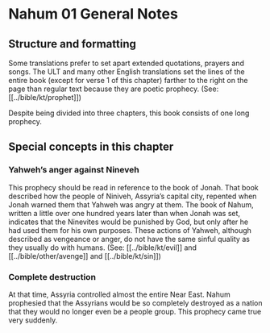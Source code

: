 # Nahum 01 General Notes
## Structure and formatting

Some translations prefer to set apart extended quotations, prayers and songs. The ULT and many other English translations set the lines of the entire book (except for verse 1 of this chapter) farther to the right on the page than regular text because they are poetic prophecy. (See: [[../bible/kt/prophet]])

Despite being divided into three chapters, this book consists of one long prophecy.

## Special concepts in this chapter

### Yahweh’s anger against Nineveh
This prophecy should be read in reference to the book of Jonah. That book described how the people of Niniveh, Assyria’s capital city, repented when Jonah warned them that Yahweh was angry at them. The book of Nahum, written a little over one hundred years later than when Jonah was set, indicates that the Ninevites would be punished by God, but only after he had used them for his own purposes. These actions of Yahweh, although described as vengeance or anger, do not have the same sinful quality as they usually do with humans. (See: [[../bible/kt/evil]] and [[../bible/other/avenge]] and [[../bible/kt/sin]])

### Complete destruction
At that time, Assyria controlled almost the entire Near East. Nahum prophesied that the Assyrians would be so completely destroyed as a nation that they would no longer even be a people group. This prophecy came true very suddenly.